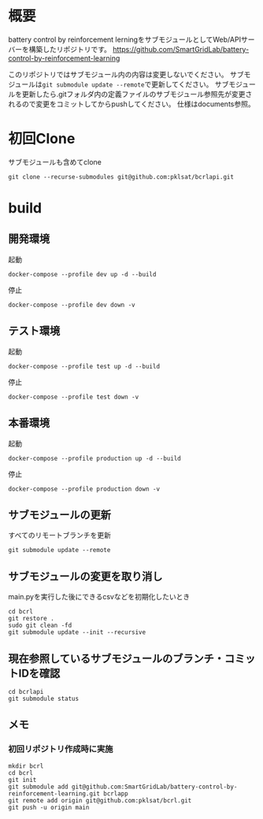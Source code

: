 # 概要
battery control by reinforcement lerningをサブモジュールとしてWeb/APIサーバーを構築したリポジトリです。
https://github.com/SmartGridLab/battery-control-by-reinforcement-learning

このリポジトリではサブモジュール内の内容は変更しないでください。
サブモジュールは```git submodule update --remote```で更新してください。
サブモジュールを更新したら.gitフォルダ内の定義ファイルのサブモジュール参照先が変更されるので変更をコミットしてからpushしてください。
仕様はdocuments参照。

# 初回Clone
サブモジュールも含めてclone
```
git clone --recurse-submodules git@github.com:pklsat/bcrlapi.git
```

# build
## 開発環境
起動
```
docker-compose --profile dev up -d --build
```
停止
```
docker-compose --profile dev down -v
```
## テスト環境
起動
```
docker-compose --profile test up -d --build
```
停止
```
docker-compose --profile test down -v
```

## 本番環境
起動
```
docker-compose --profile production up -d --build
```
停止
```
docker-compose --profile production down -v
```

## サブモジュールの更新
すべてのリモートブランチを更新
```
git submodule update --remote
```

## サブモジュールの変更を取り消し
main.pyを実行した後にできるcsvなどを初期化したいとき
```
cd bcrl
git restore . 
sudo git clean -fd
git submodule update --init --recursive
```

## 現在参照しているサブモジュールのブランチ・コミットIDを確認
```
cd bcrlapi
git submodule status
```

## メモ
### 初回リポジトリ作成時に実施
```
mkdir bcrl
cd bcrl
git init
git submodule add git@github.com:SmartGridLab/battery-control-by-reinforcement-learning.git bcrlapp
git remote add origin git@github.com:pklsat/bcrl.git
git push -u origin main
```